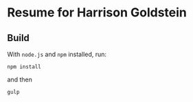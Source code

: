 # Resume for Harrison Goldstein

## Build

With `node.js` and `npm` installed, run:

```
npm install
```

and then

```
gulp
```
